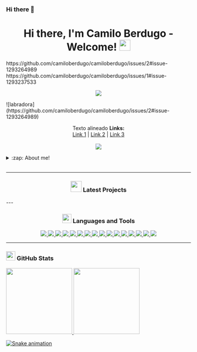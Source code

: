 ### Hi there 👋
<h1 align="center">Hi there, I'm Camilo Berdugo - Welcome! <img src="./src/wave.gif" width="30px"></h1>
https://github.com/camiloberdugo/camiloberdugo/issues/2#issue-1293264989
https://github.com/camiloberdugo/camiloberdugo/issues/1#issue-1293237533
<p align="center"> 
<img src="https://github.com/camiloberdugo/camiloberdugo/issues/1#issue-1293237533">
</p>
![labradora](https://github.com/camiloberdugo/camiloberdugo/issues/2#issue-1293264989)
<p align="center">
Texto alineado
  <b>Links:</b><br>
  <a href="#">Link 1</a> |
  <a href="#">Link 2</a> |
  <a href="#">Link 3</a>
  <br><br>
  <img src="https://github.com/camiloberdugo/camiloberdugo/issues/2#issue-1293264989">
</p>
<details>
  <summary>:zap: About me!</summary>

### 📊 Economist and Public Administrator, currently studying Data Science💻📈!!
- 🦾 i love to climb!
- 🤓  I am very applied
- 🍕  I love food
- 📉  I want to be a great data scientist
</details>

<br />

---

<h3 align="center"><img src="./src/cabeza.GIF" width="30px" height="30px"> Latest Projects</h3>

<tr>
<td>
---

<h3 align="center"><img src="./src/0101.GIF" width="25px" height="25px"> Languages and Tools</h3>
<p align="center">
    <a href="https://github.com/camiloberdugo/camiloberdugo" target="_blank"> <img src="https://img.shields.io/badge/OS-Linux-informational?style=flat&logo=linux&logoColor=white&color=2bbc8a"/> </a>
    <a href="https://github.com/camiloberdugo/camiloberdugo" target="_blank"> <img src="https://img.shields.io/badge/Python-3776AB?style=for-the-badge&logo=python&logoColor=white"/> </a>
    <a href="https://github.com/camiloberdugo/camiloberdugo" target="_blank"> <img src="https://img.shields.io/badge/R-276DC3?style=for-the-badge&logo=r&logoColor=white"/> </a>
    <a href="https://github.com/camiloberdugo/camiloberdugo" target="_blank"> <img src="https://img.shields.io/badge/Markdown-000000?style=for-the-badge&logo=markdown&logoColor=white"/> </a>
    <a href="https://github.com/camiloberdugo/camiloberdugo" target="_blank"> <img src="https://img.shields.io/badge/Django-092E20?style=for-the-badge&logo=django&logoColor=white"/> </a>
    <a href="https://github.com/camiloberdugo/camiloberdugo" target="_blank"> <img src="https://img.shields.io/badge/MySQL-00000F?style=for-the-badge&logo=mysql&logoColor=white"/> </a>
    <a href="https://github.com/camiloberdugo/camiloberdugo" target="_blank"> <img src="https://img.shields.io/badge/PostgreSQL-316192?style=for-the-badge&logo=postgresql&logoColor=white"/> </a>
    <a href="https://github.com/camiloberdugo/camiloberdugo" target="_blank"> <img src="https://img.shields.io/badge/Google_Cloud-4285F4?style=for-the-badge&logo=google-cloud&logoColor=white"/> </a>
    <a href="https://github.com/camiloberdugo/camiloberdugo" target="_blank"> <img src="https://img.shields.io/badge/Microsoft_Excel-217346?style=for-the-badge&logo=microsoft-excel&logoColor=white"/> </a>
    <a href="https://github.com/camiloberdugo/camiloberdugo" target="_blank"> <img src="https://img.shields.io/badge/Microsoft_PowerPoint-B7472A?style=for-the-badge&logo=microsoft-powerpoint&logoColor=white"/> </a>
    <a href="https://github.com/camiloberdugo/camiloberdugo" target="_blank"> <img src="https://img.shields.io/badge/Microsoft_Access-A4373A?style=for-the-badge&logo=microsoft-access&logoColor=white"/> </a>
    <a href="https://github.com/camiloberdugo/camiloberdugo" target="_blank"> <img src="https://img.shields.io/badge/Microsoft_Office-D83B01?style=for-the-badge&logo=microsoft-office&logoColor=white"/> </a>
    <a href="https://github.com/camiloberdugo/camiloberdugo" target="_blank"> <img src="https://img.shields.io/badge/Microsoft_Word-2B579A?style=for-the-badge&logo=microsoft-word&logoColor=white"/> </a>
    <a href="https://github.com/camiloberdugo/camiloberdugo" target="_blank"> <img src="https://img.shields.io/badge/MySQL-005C84?style=for-the-badge&logo=mysql&logoColor=white"/> </a>
    <a href="https://github.com/camiloberdugo/camiloberdugo" target="_blank"> <img src="https://img.shields.io/badge/MongoDB-4EA94B?style=for-the-badge&logo=mongodb&logoColor=white"/> </a>
    <a href="https://github.com/camiloberdugo/camiloberdugo" target="_blank"> <img src="https://img.shields.io/badge/Adobe%20Photoshop-31A8FF?style=for-the-badge&logo=Adobe%20Photoshop&logoColor=black"/> </a>

</p>

---




<h3 align="left"><img src="./src/estadistica2.gif" width="25px" height="25px"> GitHub Stats</h3>

<div>
  <a href="https://github.com/camiloberdugo">
  <img height="180em" src="https://github-readme-stats.vercel.app/api?username=camiloberdugo&show_icons=true&theme=radical&include_all_commits=true&count_private=true"/>
  <img height="180em" src="https://github-readme-stats.vercel.app/api/top-langs/?username=camiloberdugo&layout=compact&langs_count=7&theme=radical"/>
</div>

![Snake animation](https://github.com/camiloberdugo/camiloberdugo/blob/output/github-contribution-grid-snake.svg)


<!--
**camiloberdugo/camiloberdugo** is a ✨ _special_ ✨ repository because its `README.md` (this file) appears on your GitHub profile.

Here are some ideas to get you started:

- 🔭 I’m currently working on ...
- 🌱 I’m currently learning ...
- 👯 I’m looking to collaborate on ...
- 🤔 I’m looking for help with ...
- 💬 Ask me about ...
- 📫 How to reach me: ...
- 😄 Pronouns: ...
- ⚡ Fun fact: ...
-->
